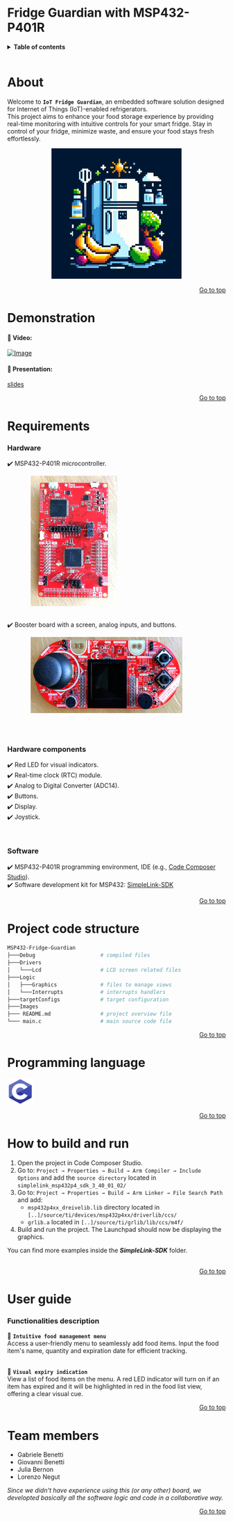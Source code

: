 # Fridge Guardian with MSP432-P401R

<details>
<summary><b>Table of contents</b></summary>

1. [About](#about)
2. [Demonstration](#demonstration)
3. [Requirements](#requirements)
4. [Project structure](#project-code-structure)
5. [Programming language](#programming-language)
6. [How to build and run](#how-to-build-and-run)
7. [User guide](#user-guide)
8. [Team members](#team-members)

</details>
<br>



# About

Welcome to **`IoT Fridge Guardian`**, an embedded software solution designed for Internet of Things (IoT)-enabled refrigerators.  
This project aims to enhance your food storage experience by providing real-time monitoring with intuitive controls for your smart fridge.
Stay in control of your fridge, minimize waste, and ensure your food stays fresh effortlessly.

<div align="center">
  <a> <img src="/Images/fridgeLogo.jpg" width="300" height="300"> </a>
</div>

<div align="right">

[Go to top](#fridge-guardian-with-msp432-p401r)

</div>



# Demonstration

#### :movie_camera: Video:

<a href="http://www.youtube.com/watch?v=1fKpxXr2Xhc">
    <img src="https://img.youtube.com/vi/1fKpxXr2Xhc/0.jpg" alt="Image" width="150" height="90">
</a>
<br>

#### :paperclip: Presentation:  
[slides](https://github.com/loreneg/food-expiration-proj/blob/main/presentation.pdf)
<br>

<div align="right">
    
[Go to top](#fridge-guardian-with-msp432-p401r)

</div>



# Requirements

### **Hardware**

  :heavy_check_mark: MSP432-P401R microcontroller.  
  <pre style="margin-left: 20px;">
    <img src="/Images/MSP432.jpg" width="200" height="300">
  </pre>
  :heavy_check_mark: Booster board with a screen, analog inputs, and buttons.  
  <pre style="margin-left: 20px;">
    <img src="/Images/BoosterPack.jpeg" width="350" height="175">
  </pre>

<br>

### Hardware components

  :heavy_check_mark: Red LED for visual indicators.  
  :heavy_check_mark: Real-time clock (RTC) module.  
  :heavy_check_mark: Analog to Digital Converter (ADC14).  
  :heavy_check_mark: Buttons.  
  :heavy_check_mark: Display.  
  :heavy_check_mark: Joystick.  

<br>

### **Software**

  :heavy_check_mark: MSP432-P401R programming environment, IDE (e.g., [Code Composer Studio](https://www.ti.com/tool/CCSTUDIO)).  
  :heavy_check_mark: Software development kit for MSP432: [SimpleLink-SDK](https://www.ti.com/tool/download/SIMPLELINK-MSP432-SDK/3.40.01.02)  

<div align="right">
    
[Go to top](#fridge-guardian-with-msp432-p401r)

</div>



# Project code structure

```bash
MSP432-Fridge-Guardian
├───Debug                     # compiled files
├───Drivers
│   └───Lcd                   # LCD screen related files
├───Logic
│   ├───Graphics              # files to manage views
│   └───Interrupts            # interrupts handlers
├───targetConfigs             # target configuration
├───Images
├─── README.md                # project overview file
└─── main.c                   # main source code file
```

<div align="right">

[Go to top](#fridge-guardian-with-msp432-p401r)

</div>



# Programming language

<a><img src="/Images/C-logo.jpg" width="60" height="60"></a>

<div align="right">
    
[Go to top](#fridge-guardian-with-msp432-p401r)

</div>



# How to build and run

1. Open the project in Code Composer Studio.  
2. Go to: ```Project → Properties → Build → Arm Compiler → Include Options``` and add the ```source directory``` located in ```simplelink_msp432p4_sdk_3_40_01_02/```  
3. Go to: ```Project → Properties → Build → Arm Linker → File Search Path``` and add:
   + ```msp432p4xx_dreivelib.lib``` directory located in ```[..]/source/ti/devices/msp432p4xx/driverlib/ccs/```
   + ```grlib.a``` located in ```[..]/source/ti/grlib/lib/ccs/m4f/```  
6. Build and run the project. The Launchpad should now be displaying the graphics.  

You can find more examples inside the ***SimpleLink-SDK*** folder.  
<br>

<div align="right">
    
[Go to top](#fridge-guardian-with-msp432-p401r)

</div>



# User guide

### Functionalities description

:meat_on_bone: **`Intuitive food management menu`**  
Access a user-friendly menu to seamlessly add food items. Input the food item's name, quantity and expiration date for efficient tracking.
<br><br>

:red_circle: **`Visual expiry indication`**  
View a list of food items on the menu. A red LED indicator will turn on if an item has expired and it will be highlighted in red in the food list view, offering a clear visual cue.
<br>

<div align="right">
    
[Go to top](#fridge-guardian-with-msp432-p401r)

</div>



# Team members

- Gabriele Benetti  
- Giovanni Benetti  
- Julia Bernon  
- Lorenzo Negut  

*Since we didn't have experience using this (or any other) board, we developted basically all the software logic and code in a collaborative way.*  

<div align="right">

[Go to top](#fridge-guardian-with-msp432-p401r)

</div>
